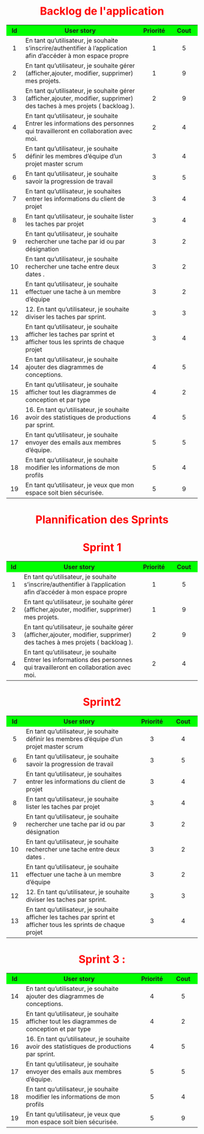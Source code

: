 <h1 style="color:red;text-align:center;">Backlog de l'application </h1>

<table width="800px" cellspacing="0" cellpadding="0">
	<tr bgcolor="#00FF00">
		<th width="40px">Id</th>
		<th width="600px">User story</th> 
		<th width="100px">Priorité</th>
		<th width="100px">Cout</th>
	</tr>
	<tr>
		<td align="center">  
		1
		</td>
		 <td>           
	              En tant qu’utilisateur, je souhaite  s’inscrire/authentifier à l’application afin d’accéder à mon espace propre	
		 </td>
		 <td align="center">
		        1
		  </td>
		    <td align="center">
		        5
		  </td>
	</tr>
	<tr>
		<td align="center">  
		    2
		</td>
		 <td>           
	              En tant qu’utilisateur, je souhaite  gérer (afficher,ajouter, modifier, supprimer)   mes projets.
		 </td>
		 <td align="center">
		        1
		  </td>
		 <td align="center">
		     9
		 </td>
	</tr>
	<tr>
		<td align="center">  
		    3
		</td>
		 <td>           
	          En tant qu’utilisateur, je souhaite gérer (afficher,ajouter, modifier, supprimer) des taches à mes projets ( backloag ). 
		 </td>
		 <td align="center">
		        2
		  </td>
		 <td align="center">
		     9
		 </td>
	</tr>
	<tr>
		<td align="center">  
		    4
		</td>
		 <td>           
	           En tant qu’utilisateur, je souhaite Entrer les informations des personnes qui travailleront en collaboration avec        moi.
		</td>
		 <td align="center">
		        2
		  </td>
		 <td align="center">
		     4
		 </td>
	</tr>
	<tr>
		<td align="center">  
		    5
		</td>
		 <td>           
	     En tant qu’utilisateur, je souhaite définir les membres d’équipe d’un projet master scrum                                            </td>
		 <td align="center">
		        3
		  </td>
		 <td align="center">
		     4
		 </td>
	</tr>
	<tr>
		<td align="center">  
		    6
		</td>
		 <td>           
	     	En tant qu’utilisateur, je souhaite  savoir la progression de travail                                         
		</td>
		 <td align="center">
		        3
		  </td>
		 <td align="center">
		     5
		 </td>
	</tr>
	<tr>
		<td align="center">  
		    7
		</td>
		 <td>           
	          En tant qu’utilisateur, je souhaites entrer les informations du client de projet                                      
		</td>
		 <td align="center">
		        3
		  </td>
		 <td align="center">
		     4
		 </td>
	</tr>
	<tr>
		<td align="center">  
		    8
		</td>
		 <td>           
	           En tant qu’utilisateur, je souhaite lister les  taches par projet                                     
		</td>
		 <td align="center">
		        3
		  </td>
		 <td align="center">
		     4
		 </td>
	</tr>
	<tr>
		<td align="center">  
		    9
		</td>
		 <td>           
	          En tant qu’utilisateur, je souhaite rechercher une tache par id ou par désignation                                    
		</td>
		 <td align="center">
		        3
		  </td>
		 <td align="center">
		     2
		 </td>
	</tr>
	<tr>
		<td align="center">  
		    10
		</td>
		 <td>           
	        En tant qu’utilisateur, je souhaite rechercher une tache  entre deux dates .                                
		</td>
		 <td align="center">
		        3
		  </td>
		 <td align="center">
		     2
		 </td>
	</tr>
	<tr>
		<td align="center">  
		    11
		</td>
		 <td>           
	          En tant qu’utilisateur, je souhaite effectuer une tache à un membre d’équipe                               
		</td>
		 <td align="center">
		        3
		  </td>
		 <td align="center">
		     2
		 </td>
	</tr>
	<tr>
		<td align="center">  
		    12
		</td>
		 <td>           
	        12.	En tant qu’utilisateur, je souhaite diviser les taches par sprint.                             
		</td>
		 <td align="center">
		        3
		  </td>
		 <td align="center">
		     3
		 </td>
	</tr>
	<tr>
		<td align="center">  
		    13
		</td>
		 <td>           
	         En tant qu’utilisateur, je souhaite  afficher les taches par sprint et afficher tous les sprints  de chaque projet     
		</td>
		 <td align="center">
		        3
		  </td>
		 <td align="center">
		     4
		 </td>
	</tr>
	<tr>
		<td align="center">  
		    14
		</td>
		 <td>           
	        En tant qu’utilisateur, je souhaite ajouter des diagrammes de conceptions.   
		</td>
		 <td align="center">
		        4
		  </td>
		 <td align="center">
		     5
		 </td>
	</tr>
	<tr>
		<td align="center">  
		    15
		</td>
		 <td>           
	      En tant qu’utilisateur, je souhaite afficher  tout les diagrammes de conception et par type 
		</td>
		 <td align="center">
		        4
		  </td>
		 <td align="center">
		     2
		 </td>
	</tr>
	<tr>
		<td align="center">  
		    16
		</td>
		 <td>           
	     16.	En tant qu’utilisateur, je souhaite  avoir des statistiques de productions par sprint. 
		</td>
		 <td align="center">
		        4
		  </td>
		 <td align="center">
		     5
		 </td>
	</tr>
	<tr>
		<td align="center">  
		    17
		</td>
		 <td>           
	     	En tant qu’utilisateur, je souhaite  envoyer des emails aux membres d’équipe. 
		</td>
		 <td align="center">
		        5
		  </td>
		 <td align="center">
		     5
		 </td>
	</tr>
	<tr>
		<td align="center">  
		    18
		</td>
		 <td>           
	     		En tant qu’utilisateur, je souhaite modifier les informations de mon profils 
		</td>
		 <td align="center">
		        5
		  </td>
		 <td align="center">
		        4
		  </td>
	</tr>
	<tr>
		<td align="center">  
		    19
		</td>
		 <td>           
	     	    En tant qu’utilisateur, je veux que mon espace  soit  bien sécurisée.  
		</td>
		<td align="center">
		      5
		  </td>
		 <td align="center">
		    9
		 </td>
	</tr>
</table>

<h1 style="color:red;text-align:center;">Plannification des Sprints </h1>

<h1 style="color:red;text-align:center;">Sprint 1 </h1>

<table width="800px" cellspacing="0" cellpadding="0">
	<tr bgcolor="#00FF00">
		<th width="40px">Id</th>
		<th width="600px">User story</th> 
		<th width="100px">Priorité</th>
		<th width="100px">Cout</th>
	</tr>
	<tr>
		<td align="center">  
		1
		</td>
		 <td>           
	              En tant qu’utilisateur, je souhaite  s’inscrire/authentifier à l’application afin d’accéder à mon espace propre	
		 </td>
		 <td align="center">
		        1
		  </td>
		    <td align="center">
		        5
		  </td>
	</tr>
	<tr>
		<td align="center">  
		    2
		</td>
		 <td>           
	              En tant qu’utilisateur, je souhaite  gérer (afficher,ajouter, modifier, supprimer)   mes projets.
		 </td>
		 <td align="center">
		        1
		  </td>
		 <td align="center">
		     9
		 </td>
	</tr>
	<tr>
		<td align="center">  
		    3
		</td>
		 <td>           
	          En tant qu’utilisateur, je souhaite gérer (afficher,ajouter, modifier, supprimer) des taches à mes projets ( backloag ). 
		 </td>
		 <td align="center">
		        2
		  </td>
		 <td align="center">
		     9
		 </td>
	</tr>
	<tr>
		<td align="center">  
		    4
		</td>
		 <td>           
	           En tant qu’utilisateur, je souhaite Entrer les informations des personnes qui travailleront en collaboration avec        moi.
		</td>
		 <td align="center">
		        2
		  </td>
		 <td align="center">
		     4
		 </td>
	</tr>
  </table>
  
  
  
  
  
  
  
  
  
  
  <h1 style="color:red;text-align:center;">Sprint2 </h1>

<table width="800px" cellspacing="0" cellpadding="0">
	<tr bgcolor="#00FF00">
		<th width="40px">Id</th>
		<th width="600px">User story</th> 
		<th width="100px">Priorité</th>
		<th width="100px">Cout</th>
	</tr>
	<tr>
		<td align="center">  
		    5
		</td>
		 <td>           
	     En tant qu’utilisateur, je souhaite définir les membres d’équipe d’un projet master scrum                                            </td>
		 <td align="center">
		        3
		  </td>
		 <td align="center">
		     4
		 </td>
	</tr>
	<tr>
		<td align="center">  
		    6
		</td>
		 <td>           
	     	En tant qu’utilisateur, je souhaite  savoir la progression de travail                                         
		</td>
		 <td align="center">
		        3
		  </td>
		 <td align="center">
		     5
		 </td>
	</tr>
	<tr>
		<td align="center">  
		    7
		</td>
		 <td>           
	          En tant qu’utilisateur, je souhaites entrer les informations du client de projet                                      
		</td>
		 <td align="center">
		        3
		  </td>
		 <td align="center">
		     4
		 </td>
	</tr>
	<tr>
		<td align="center">  
		    8
		</td>
		 <td>           
	           En tant qu’utilisateur, je souhaite lister les  taches par projet                                     
		</td>
		 <td align="center">
		        3
		  </td>
		 <td align="center">
		     4
		 </td>
	</tr>
	<tr>
		<td align="center">  
		    9
		</td>
		 <td>           
	          En tant qu’utilisateur, je souhaite rechercher une tache par id ou par désignation                                    
		</td>
		 <td align="center">
		        3
		  </td>
		 <td align="center">
		     2
		 </td>
	</tr>
	<tr>
		<td align="center">  
		    10
		</td>
		 <td>           
	        En tant qu’utilisateur, je souhaite rechercher une tache  entre deux dates .                                
		</td>
		 <td align="center">
		        3
		  </td>
		 <td align="center">
		     2
		 </td>
	</tr>
	<tr>
		<td align="center">  
		    11
		</td>
		 <td>           
	          En tant qu’utilisateur, je souhaite effectuer une tache à un membre d’équipe                               
		</td>
		 <td align="center">
		        3
		  </td>
		 <td align="center">
		     2
		 </td>
	</tr>
	<tr>
		<td align="center">  
		    12
		</td>
		 <td>           
	        12.	En tant qu’utilisateur, je souhaite diviser les taches par sprint.                             
		</td>
		 <td align="center">
		        3
		  </td>
		 <td align="center">
		     3
		 </td>
	</tr>
	<tr>
		<td align="center">  
		    13
		</td>
		 <td>           
	         En tant qu’utilisateur, je souhaite  afficher les taches par sprint et afficher tous les sprints  de chaque projet     
		</td>
		 <td align="center">
		        3
		  </td>
		 <td align="center">
		     4
		 </td>
	</tr>


</table>
  
  
  <h1 style="color:red;text-align:center;">Sprint 3 :</h1>

<table width="800px" cellspacing="0" cellpadding="0">
	<tr bgcolor="#00FF00">
		<th width="40px">Id</th>
		<th width="600px">User story</th> 
		<th width="100px">Priorité</th>
		<th width="100px">Cout</th>
	</tr>
	<tr>
		<td align="center">  
		    14
		</td>
		 <td>           
	        En tant qu’utilisateur, je souhaite ajouter des diagrammes de conceptions.   
		</td>
		 <td align="center">
		        4
		  </td>
		 <td align="center">
		     5
		 </td>
	</tr>
	<tr>
		<td align="center">  
		    15
		</td>
		 <td>           
	      En tant qu’utilisateur, je souhaite afficher  tout les diagrammes de conception et par type 
		</td>
		 <td align="center">
		        4
		  </td>
		 <td align="center">
		     2
		 </td>
	</tr>
	<tr>
		<td align="center">  
		    16
		</td>
		 <td>           
	     16.	En tant qu’utilisateur, je souhaite  avoir des statistiques de productions par sprint. 
		</td>
		 <td align="center">
		        4
		  </td>
		 <td align="center">
		     5
		 </td>
	</tr>
	<tr>
		<td align="center">  
		    17
		</td>
		 <td>           
	     	En tant qu’utilisateur, je souhaite  envoyer des emails aux membres d’équipe. 
		</td>
		 <td align="center">
		        5
		  </td>
		 <td align="center">
		     5
		 </td>
	</tr>
	<tr>
		<td align="center">  
		    18
		</td>
		 <td>           
	     		En tant qu’utilisateur, je souhaite modifier les informations de mon profils 
		</td>
		 <td align="center">
		        5
		  </td>
		 <td align="center">
		        4
		  </td>
	</tr>
	<tr>
		<td align="center">  
		    19
		</td>
		 <td>           
	     	    En tant qu’utilisateur, je veux que mon espace  soit  bien sécurisée.  
		</td>
		<td align="center">
		      5
		  </td>
		 <td align="center">
		    9
		 </td>
	</tr>
</table>
  
  
  
  
  
  


